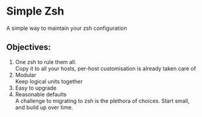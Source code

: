 Simple Zsh
==========

A simple way to maintain your zsh configuration

Objectives:
----------

1. One zsh to rule them all.  
   Copy it to all your hosts, per-host customisation is already taken care of
2. Modular  
   Keep logical units together
3. Easy to upgrade
4. Reasonable defaults  
   A challenge to migrating to zsh is the plethora of choices. Start small,
   and build up over time.
